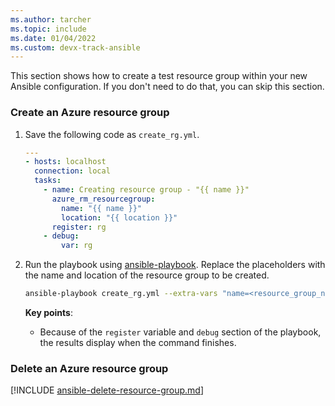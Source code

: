 ```yaml
---
ms.author: tarcher
ms.topic: include
ms.date: 01/04/2022
ms.custom: devx-track-ansible
---
```


This section shows how to create a test resource group within your new Ansible configuration. If you don't need to do that, you can skip this section.

### Create an Azure resource group

1. Save the following code as `create_rg.yml`.

    ```yaml
    ---
    - hosts: localhost
      connection: local
      tasks:
        - name: Creating resource group - "{{ name }}"
          azure_rm_resourcegroup:
            name: "{{ name }}"
            location: "{{ location }}"
          register: rg
        - debug:
            var: rg
    ```

1. Run the playbook using [ansible-playbook](https://docs.ansible.com/ansible/latest/cli/ansible-playbook.html). Replace the placeholders with the name and location of the resource group to be created.

    ```bash
    ansible-playbook create_rg.yml --extra-vars "name=<resource_group_name> location=<resource_group_location>"
    ```

    **Key points**:

    - Because of the `register` variable and `debug` section of the playbook, the results display when the command finishes.

### Delete an Azure resource group

[!INCLUDE [ansible-delete-resource-group.md](ansible-delete-resource-group.md)]
